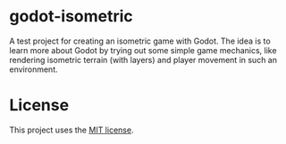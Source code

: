 # godot-isometric

A test project for creating an isometric game with Godot. The idea is to learn more about Godot by trying out some simple game mechanics, like rendering isometric terrain (with layers) and player movement in such an environment.

# License

This project uses the [MIT license](./LICENSE).
